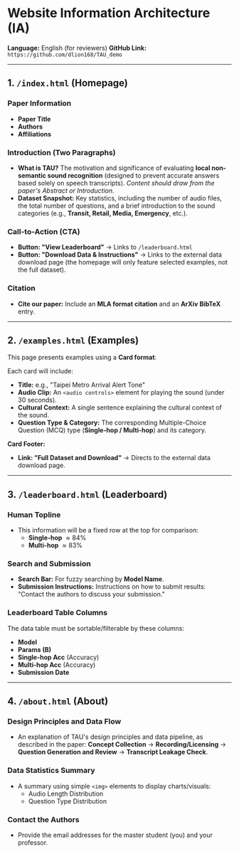 # Website Information Architecture (IA)

**Language:** English (for reviewers)
**GitHub Link:** `https://github.com/dlion168/TAU_demo`

---

## 1. `/index.html` (Homepage)

### **Paper Information**

* **Paper Title**
* **Authors**
* **Affiliations**

### **Introduction (Two Paragraphs)**

* **What is TAU?** The motivation and significance of evaluating **local non-semantic sound recognition** (designed to prevent accurate answers based solely on speech transcripts). *Content should draw from the paper's Abstract or Introduction.*
* **Dataset Snapshot:** Key statistics, including the number of audio files, the total number of questions, and a brief introduction to the sound categories (e.g., **Transit, Retail, Media, Emergency**, etc.).

### **Call-to-Action (CTA)**

* **Button: "View Leaderboard"** → Links to `/leaderboard.html`
* **Button: "Download Data & Instructions"** → Links to the external data download page (the homepage will only feature selected examples, not the full dataset).

### **Citation**

* **Cite our paper:** Include an **MLA format citation** and an **ArXiv BibTeX** entry.

---

## 2. `/examples.html` (Examples)

This page presents examples using a **Card format**:

Each card will include:

* **Title:** e.g., "Taipei Metro Arrival Alert Tone"
* **Audio Clip:** An `<audio controls>` element for playing the sound (under 30 seconds).
* **Cultural Context:** A single sentence explaining the cultural context of the sound.
* **Question Type & Category:** The corresponding Multiple-Choice Question (MCQ) type (**Single-hop / Multi-hop**) and its category.

**Card Footer:**

* **Link: "Full Dataset and Download"** → Directs to the external data download page.

---

## 3. `/leaderboard.html` (Leaderboard)

### **Human Topline**

* This information will be a fixed row at the top for comparison:
    * **Single-hop** $\approx 84\%$
    * **Multi-hop** $\approx 83\%$

### **Search and Submission**

* **Search Bar:** For fuzzy searching by **Model Name**.
* **Submission Instructions:** Instructions on how to submit results: "Contact the authors to discuss your submission."

### **Leaderboard Table Columns**

The data table must be sortable/filterable by these columns:

* **Model**
* **Params (B)**
* **Single-hop Acc** (Accuracy)
* **Multi-hop Acc** (Accuracy)
* **Submission Date**

---

## 4. `/about.html` (About)

### **Design Principles and Data Flow**

* An explanation of TAU's design principles and data pipeline, as described in the paper: **Concept Collection** $\rightarrow$ **Recording/Licensing** $\rightarrow$ **Question Generation and Review** $\rightarrow$ **Transcript Leakage Check**.

### **Data Statistics Summary**

* A summary using simple `<img>` elements to display charts/visuals:
    * Audio Length Distribution
    * Question Type Distribution

### **Contact the Authors**

* Provide the email addresses for the master student (you) and your professor.